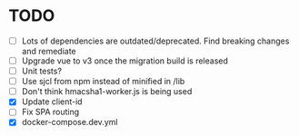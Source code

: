 # TODO

- [ ] Lots of dependencies are outdated/deprecated. Find breaking changes and remediate
- [ ] Upgrade vue to v3 once the migration build is released
- [ ] Unit tests?
- [ ] Use sjcl from npm instead of minified in /lib
- [ ] Don't think hmacsha1-worker.js is being used
- [x] Update client-id
- [ ] Fix SPA routing
- [x] docker-compose.dev.yml